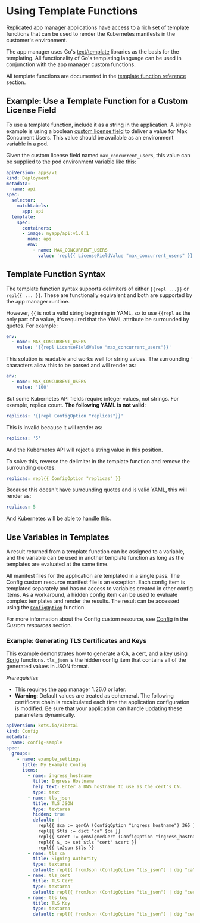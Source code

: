 # Using Template Functions

Replicated app manager applications have access to a rich set of template functions that can be used to render the Kubernetes manifests in the customer's environment.

The app manager uses Go's [text/template](https://golang.org/pkg/text/template/) libraries as the basis for the templating. All functionality of Go's templating language can be used in conjunction with the app manager custom functions.

All template functions are documented in the [template function reference](../reference/template-functions-about) section.

## Example: Use a Template Function for a Custom License Field

To use a template function, include it as a string in the application.
A simple example is using a boolean [custom license field](licenses-adding-custom-fields) to deliver a value for Max Concurrent Users.
This value should be available as an environment variable in a pod.

Given the custom license field named `max_concurrent_users`, this value can be supplied to the pod environment variable like this:

```yaml
apiVersion: apps/v1
kind: Deployment
metadata:
  name: api
spec:
  selector:
    matchLabels:
      app: api
  template:
    spec:
      containers:
      - image: myapp/api:v1.0.1
        name: api
        env:
          - name: MAX_CONCURRENT_USERS
            value: 'repl{{ LicenseFieldValue "max_concurrent_users" }}'
```

## Template Function Syntax

The template function syntax supports delimiters of either `{{repl ...}}` or `repl{{ ... }}`.
These are functionally equivalent and both are supported by the app manager runtime.

However, `{{` is not a valid string beginning in YAML, so to use `{{repl` as the only part of a value, it's required that the YAML attribute be surrounded by quotes.
For example:

```yaml
env:
  - name: MAX_CONCURRENT_USERS
    value: '{{repl LicenseFieldValue "max_concurrent_users"}}'
```

This solution is readable and works well for string values.
The surrounding `'` characters allow this to be parsed and will render as:

```yaml
env:
  - name: MAX_CONCURRENT_USERS
    value: '100'
```

But some Kubernetes API fields require integer values, not strings.
For example, replica count. **The following YAML is not valid**:

```yaml
replicas: '{{repl ConfigOption "replicas"}}'
```

This is invalid because it will render as:

```yaml
replicas: '5'
```

And the Kubernetes API will reject a string value in this position.

To solve this, reverse the delimiter in the template function and remove the surrounding quotes:

```yaml
replicas: repl{{ ConfigOption "replicas" }}
```

Because this doesn't have surrounding quotes and is valid YAML, this will render as:

```yaml
replicas: 5
```

And Kubernetes will be able to handle this.

## Use Variables in Templates

A result returned from a template function can be assigned to a variable, and the variable can be used in another template function as long as the templates are evaluated at the same time.

All manifest files for the application are templated in a single pass.
The Config custom resource manifest file is an exception.
Each config item is templated separately and has no access to variables created in other config items.
As a workaround, a hidden config item can be used to evaluate complex templates and render the results.
The result can be accessed using the [`ConfigOption`](../reference/template-functions-config-context#configoption) function.

For more information about the Config custom resource, see [Config](../reference/custom-resource-config) in the _Custom resources_ section.

### Example: Generating TLS Certificates and Keys

This example demonstrates how to generate a CA, a cert, and a key using [Sprig](http://masterminds.github.io/sprig/) functions.
`tls_json` is the hidden config item that contains all of the generated values in JSON format.

*Prerequisites*
* This requires the app manager 1.26.0 or later.
* **Warning**: Default values are treated as ephemeral. The following certificate chain is recalculated each time the application configuration is modified. Be sure that your application can handle updating these parameters dynamically.

```yaml
apiVersion: kots.io/v1beta1
kind: Config
metadata:
  name: config-sample
spec:
  groups:
    - name: example_settings
      title: My Example Config
      items:
        - name: ingress_hostname
          title: Ingress Hostname
          help_text: Enter a DNS hostname to use as the cert's CN.
          type: text
        - name: tls_json
          title: TLS JSON
          type: textarea
          hidden: true
          default: |-
            repl{{ $ca := genCA (ConfigOption "ingress_hostname") 365 }}
            repl{{ $tls := dict "ca" $ca }}
            repl{{ $cert := genSignedCert (ConfigOption "ingress_hostname") (list ) (list (ConfigOption "ingress_hostname")) 365 $ca }}
            repl{{ $_ := set $tls "cert" $cert }}
            repl{{ toJson $tls }}
        - name: tls_ca
          title: Signing Authority
          type: textarea
          default: repl{{ fromJson (ConfigOption "tls_json") | dig "ca" "Cert" "" }}
        - name: tls_cert
          title: TLS Cert
          type: textarea
          default: repl{{ fromJson (ConfigOption "tls_json") | dig "cert" "Cert" "" }}
        - name: tls_key
          title: TLS Key
          type: textarea
          default: repl{{ fromJson (ConfigOption "tls_json") | dig "cert" "Key" "" }}
```
